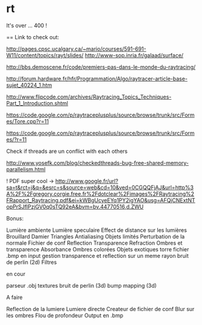 rt
==

It's over ... 400 !

==
Link to check out:

http://pages.cpsc.ucalgary.ca/~mario/courses/591-691-W11/content/topics/rayt/slides/
http://www-sop.inria.fr/galaad/surface/

http://bbs.demoscene.fr/code/premiers-pas-dans-le-monde-du-raytracing/


http://forum.hardware.fr/hfr/Programmation/Algo/raytracer-article-base-sujet_40224_1.htm

http://www.flipcode.com/archives/Raytracing_Topics_Techniques-Part_1_Introduction.shtml

https://code.google.com/p/raytraceplusplus/source/browse/trunk/src/Formes/Tore.cpp?r=11

https://code.google.com/p/raytraceplusplus/source/browse/trunk/src/Formes/?r=11

Check if threads are un conflict with each others

http://www.yosefk.com/blog/checkedthreads-bug-free-shared-memory-parallelism.html


! PDF super cool -> http://www.google.fr/url?sa=t&rct=j&q=&esrc=s&source=web&cd=10&ved=0CGQQFjAJ&url=http%3A%2F%2Fgregory.corgie.free.fr%2Fdotclear%2Fimages%2FRaytracing%2FRapport_Raytracing.pdf&ei=kWBgUcyeEYq1PY2igYAO&usg=AFQjCNExtNTopPrSJflPzjGV0q0sTQ92eA&bvm=bv.44770516,d.ZWU


Bonus:

Lumière ambiente
Lumière speculaire
Effect de distance sur les lumières
Brouillard
Damier
Triangles
Antialiasing
Objets limités
Perturbation de la normale
Fichier de conf
Reflection
Transparence
Refraction
Ombres et transparence
Absorbance
Ombres colorées
Objets exotiques
torre
fichier .bmp en input
gestion transparence et reflection sur un meme rayon
bruit de perlin (2d)
Filtres

en cour

parseur .obj
textures
bruit de perlin (3d)
bump mapping (3d)

A faire

Reflection de la lumiere
Lumiere directe
Createur de fichier de conf
Blur sur les ombres
Flou de profondeur
Output en .bmp
